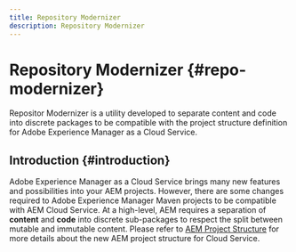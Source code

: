```yaml
---
title: Repository Modernizer
description: Repository Modernizer
---
```


# Repository Modernizer {#repo-modernizer}
Repositor Modernizer is a utility developed to separate content and code into discrete packages to be compatible with the project structure definition for Adobe Experience Manager as a Cloud Service.

## Introduction {#introduction}
Adobe Experience Manager as a Cloud Service brings many new features and possibilities into your AEM projects. However, there are some changes required to Adobe Experience Manager Maven projects to be compatible with AEM Cloud Service. At a high-level, AEM requires a separation of **content** and **code** into discrete sub-packages to respect the split between mutable and immutable content. Please refer to [AEM Project Structure](https://docs.adobe.com/content/help/en/experience-manager-cloud-service/implementing/developing/aem-project-content-package-structure.html) for more details about the new AEM project structure for Cloud Service. 

